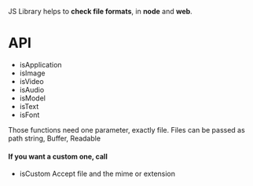 JS Library helps to **check file formats**, in **node** and **web**.

# API

- isApplication
- isImage
- isVideo
- isAudio
- isModel
- isText
- isFont

Those functions need one parameter, exactly file. Files can be passed as path string, Buffer, Readable<br />

#### If you want a custom one, call

- isCustom
  Accept file and the mime or extension

